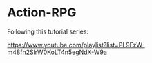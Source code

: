# Action-RPG

Following this tutorial series:

https://www.youtube.com/playlist?list=PL9FzW-m48fn2SlrW0KoLT4n5egNdX-W9a
